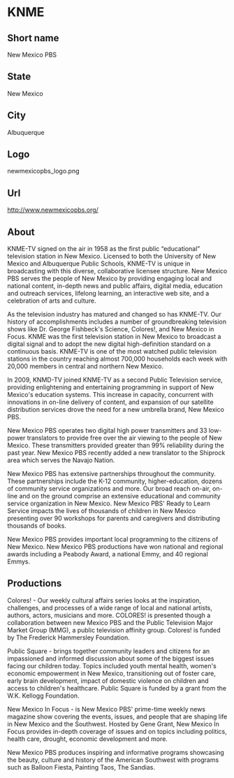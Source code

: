# KNME

## Short name

New Mexico PBS

## State

New Mexico

## City

Albuquerque

## Logo

newmexicopbs\_logo.png

## Url

http://www.newmexicopbs.org/

## About

KNME-TV signed on the air in 1958 as the first public “educational”
television station in New Mexico.  Licensed to both the University of New Mexico
and Albuquerque Public Schools, KNME-TV is unique in broadcasting with this diverse,
collaborative licensee structure. New Mexico PBS serves the people of New Mexico
by providing engaging local and national content, in-depth news and public affairs,
digital media, education and outreach services, lifelong learning, an interactive
web site, and a celebration of arts and culture.

As the television industry has
matured and changed so has KNME-TV.  Our history of accomplishments includes a
number of groundbreaking television shows like Dr. George Fishbeck's Science,
Colores!, and New Mexico in Focus.  KNME was the first television station in New
Mexico to broadcast a digital signal and to adopt the new digital high-definition
standard on a continuous basis.   KNME-TV is one of the most watched public television
stations in the country reaching almost 700,000 households each week with 20,000
members in central and northern New Mexico.

In 2009, KNMD-TV joined KNME-TV as
a second Public Television service, providing enlightening and entertaining programming
in support of New Mexico's education systems.  This increase in capacity, concurrent
with innovations in on-line delivery of content, and expansion of our satellite
distribution services drove the need for a new umbrella brand, New Mexico PBS.

New Mexico PBS operates two digital high power transmitters and 33 low-power
translators to provide free over the air viewing to the people of New Mexico.
These transmitters provided greater than 99% reliability during the past year.
New Mexico PBS recently added a new translator to the Shiprock area which serves
the Navajo Nation.

New Mexico PBS has extensive partnerships throughout the community.
These partnerships include the K-12 community, higher-education, dozens of community
service organizations and more.  Our broad reach on-air, on-line and on the ground
comprise an extensive educational and community service organization in New Mexico.
New Mexico PBS' Ready to Learn Service impacts the lives of thousands of children
in New Mexico presenting over 90 workshops for parents and caregivers and distributing
thousands of books.

New Mexico PBS provides important local programming to the
citizens of New Mexico. New Mexico PBS productions have won national and regional
awards including a Peabody Award, a national Emmy, and 40 regional Emmys.


## Productions

Colores! - Our weekly cultural affairs series looks at the inspiration,
challenges, and processes of a wide range of local and national artists, authors,
actors, musicians and more.  COLORES! is presented though a collaboration between
new Mexico PBS and the Public Television Major Market Group (MMG), a public television
affinity group.   Colores! is funded by The Frederick Hammersley Foundation.

Public
Square - brings together community leaders and citizens for an impassioned and
informed discussion about some of the biggest issues facing our children today.
Topics included youth mental health, women's economic empowerment in New Mexico,
transitioning out of foster care, early brain development, impact of domestic
violence on children and access to children's healthcare. Public Square is funded
by a grant from the W.K. Kellogg Foundation.

New Mexico In Focus - is New Mexico
PBS' prime-time weekly news magazine show covering the events, issues, and people
that are shaping life in New Mexico and the Southwest. Hosted by Gene Grant, New
Mexico In Focus provides in-depth coverage of issues and on topics including politics,
health care, drought, economic development and more.

New Mexico PBS produces
inspiring and informative programs showcasing the beauty, culture and history
of the American Southwest with programs such as Balloon Fiesta, Painting Taos,
The Sandias.

